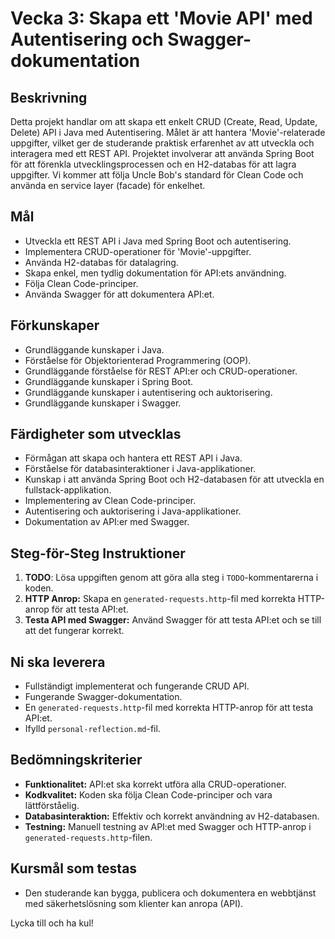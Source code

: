# Vecka 3: Skapa ett 'Movie API' med Autentisering och Swagger-dokumentation

## Beskrivning

Detta projekt handlar om att skapa ett enkelt CRUD (Create, Read, Update, Delete) API i Java med Autentisering. Målet är
att hantera 'Movie'-relaterade uppgifter, vilket ger de studerande praktisk erfarenhet av att utveckla och interagera med
ett REST API. Projektet involverar att använda Spring Boot för att förenkla utvecklingsprocessen och en H2-databas för
att lagra uppgifter. Vi kommer att följa Uncle Bob's standard för Clean Code och använda en service layer (facade) för
enkelhet.

## Mål

- Utveckla ett REST API i Java med Spring Boot och autentisering.
- Implementera CRUD-operationer för 'Movie'-uppgifter.
- Använda H2-databas för datalagring.
- Skapa enkel, men tydlig dokumentation för API:ets användning.
- Följa Clean Code-principer.
- Använda Swagger för att dokumentera API:et.

## Förkunskaper

- Grundläggande kunskaper i Java.
- Förståelse för Objektorienterad Programmering (OOP).
- Grundläggande förståelse för REST API:er och CRUD-operationer.
- Grundläggande kunskaper i Spring Boot.
- Grundläggande kunskaper i autentisering och auktorisering.
- Grundläggande kunskaper i Swagger.

## Färdigheter som utvecklas

- Förmågan att skapa och hantera ett REST API i Java.
- Förståelse för databasinteraktioner i Java-applikationer.
- Kunskap i att använda Spring Boot och H2-databasen för att utveckla en fullstack-applikation.
- Implementering av Clean Code-principer.
- Autentisering och auktorisering i Java-applikationer.
- Dokumentation av API:er med Swagger.

## Steg-för-Steg Instruktioner

1. **TODO**: Lösa uppgiften genom att göra alla steg i `TODO`-kommentarerna i koden.
2. **HTTP Anrop:** Skapa en `generated-requests.http`-fil med korrekta HTTP-anrop för att testa API:et.
3. **Testa API med Swagger:** Använd Swagger för att testa API:et och se till att det fungerar korrekt.

## Ni ska leverera

- Fullständigt implementerat och fungerande CRUD API.
- Fungerande Swagger-dokumentation.
- En `generated-requests.http`-fil med korrekta HTTP-anrop för att testa API:et.
- Ifylld `personal-reflection.md`-fil.

## Bedömningskriterier

- **Funktionalitet:** API:et ska korrekt utföra alla CRUD-operationer.
- **Kodkvalitet:** Koden ska följa Clean Code-principer och vara lättförståelig.
- **Databasinteraktion:** Effektiv och korrekt användning av H2-databasen.
- **Testning:** Manuell testning av API:et med Swagger och HTTP-anrop i `generated-requests.http`-filen.

## Kursmål som testas

- Den studerande kan bygga, publicera och dokumentera en webbtjänst med säkerhetslösning som klienter kan anropa (API).

Lycka till och ha kul!

